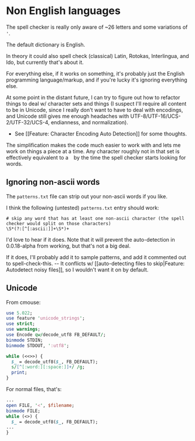 # Non English languages

The spell checker is really only aware of ~26 letters and some variations of `'`.

The default dictionary is English.

In theory it could also spell check (classical) Latin, Rotokas, Interlingua, and Ido, but currently that's about it.

For everything else, if it works on something, it's probably just the English programming language/markup, and if you're lucky it's ignoring everything else.

At some point in the distant future, I can try to figure out how to refactor things to deal w/ character sets and things (I suspect I'll require all content to be in Unicode, since I really don't want to have to deal with encodings, and Unicode still gives me enough headaches with UTF-8/UTF-16/UCS-2/UTF-32/UCS-4, endianness, and normalization).
- See [[Feature: Character Encoding Auto Detection]] for some thoughts.

The simplification makes the code much easier to work with and lets me work on things a piece at a time. Any character roughly not in that set is effectively equivalent to a ` ` by the time the spell checker starts looking for words.

## Ignoring non-ascii words

The `patterns.txt` file can strip out your non-ascii words if you like.

I think the following (untested) `patterns.txt` entry should work:
```
# skip any word that has at least one non-ascii character (the spell checker would split on those characters)
\S*(?:[^[:ascii:]]+\S*)+
```

I'd love to hear if it does. Note that it will prevent the auto-detection in 0.0.18-alpha from working, but that's not a big deal.

If it does, I'll probably add it to sample patterns, and add it commented out to spell-check-this. -- It conflicts w/ [[auto-detecting files to skip|Feature: Autodetect noisy files]], so I wouldn't want it on by default.

## Unicode

From cmouse:
```perl
use 5.022;
use feature 'unicode_strings';
use strict;
use warnings;
use Encode qw/decode_utf8 FB_DEFAULT/;
binmode STDIN;
binmode STDOUT, ':utf8';

while (<<>>) {
  $_ = decode_utf8($_, FB_DEFAULT);
  s/[^[:word:][:space:]]+/ /g;
  print;
}
```

For normal files, that's:

```perl
...
open FILE, '<', $filename;
binmode FILE;
while (<>) {
  $_ = decode_utf8($_, FB_DEFAULT);
...
}
```

